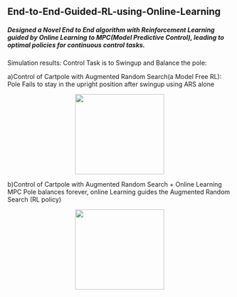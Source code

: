 ## End-to-End-Guided-RL-using-Online-Learning
##### Designed a Novel End to End algorithm with Reinforcement Learning guided by Online Learning to MPC(Model Predictive Control), leading to optimal policies for continuous control tasks. 

Simulation results:
Control Task is to Swingup and Balance the pole:

a)Control of Cartpole with Augmented Random Search(a Model Free RL):
  Pole Fails to stay in the upright position after swingup using ARS alone
<p align="center">
   <img width="200" height="180" src="https://github.com//Stoch2_gym_env/blob/master/media/stoch2uphill.gif">
</p>
b)Control of Cartpole with Augmented Random Search + Online Learning MPC
Pole balances forever, online Learning guides the Augmented Random Search (RL policy)
<p align="center">
   <img width="200" height="180" src="https://github.com//Stoch2_gym_env/blob/master/media/stoch2uphill.gif">
</p>
           
         
         
